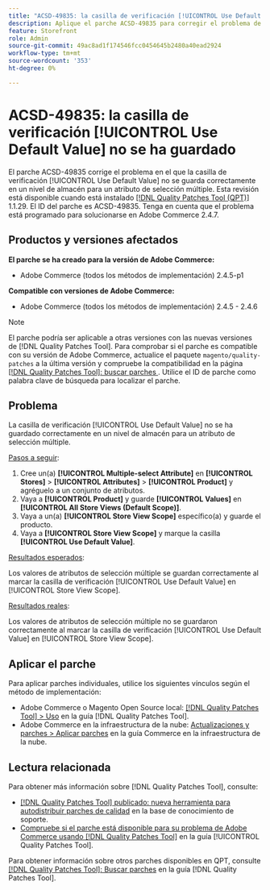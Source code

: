 ```yaml
---
title: "ACSD-49835: la casilla de verificación [!UICONTROL Use Default Value] no se ha guardado"
description: Aplique el parche ACSD-49835 para corregir el problema de Adobe Commerce en el que la casilla de verificación [!UICONTROL Use Default Value] no se guarda correctamente en un nivel de almacén para un atributo de selección múltiple.
feature: Storefront
role: Admin
source-git-commit: 49ac8ad1f174546fcc0454645b2480a40ead2924
workflow-type: tm+mt
source-wordcount: '353'
ht-degree: 0%

---
```


# ACSD-49835: la casilla de verificación [!UICONTROL Use Default Value] no se ha guardado

El parche ACSD-49835 corrige el problema en el que la casilla de verificación [!UICONTROL Use Default Value] no se guarda correctamente en un nivel de almacén para un atributo de selección múltiple. Esta revisión está disponible cuando está instalado [[!DNL Quality Patches Tool (QPT)]](https://experienceleague.adobe.com/en/docs/commerce-knowledge-base/kb/announcements/commerce-announcements/magento-quality-patches-released-new-tool-to-self-serve-quality-patches) 1.1.29. El ID del parche es ACSD-49835. Tenga en cuenta que el problema está programado para solucionarse en Adobe Commerce 2.4.7.

## Productos y versiones afectados

**El parche se ha creado para la versión de Adobe Commerce:**

* Adobe Commerce (todos los métodos de implementación) 2.4.5-p1

**Compatible con versiones de Adobe Commerce:**

* Adobe Commerce (todos los métodos de implementación) 2.4.5 - 2.4.6

>[!NOTE]
>
>El parche podría ser aplicable a otras versiones con las nuevas versiones de [!DNL Quality Patches Tool]. Para comprobar si el parche es compatible con su versión de Adobe Commerce, actualice el paquete `magento/quality-patches` a la última versión y compruebe la compatibilidad en la página [[!DNL Quality Patches Tool]: buscar parches ](https://experienceleague.adobe.com/tools/commerce-quality-patches/index.html). Utilice el ID de parche como palabra clave de búsqueda para localizar el parche.

## Problema

La casilla de verificación [!UICONTROL Use Default Value] no se ha guardado correctamente en un nivel de almacén para un atributo de selección múltiple.

<u>Pasos a seguir</u>:

1. Cree un(a) **[!UICONTROL Multiple-select Attribute]** en **[!UICONTROL Stores]** > **[!UICONTROL Attributes]** > **[!UICONTROL Product]** y agréguelo a un conjunto de atributos.
1. Vaya a **[!UICONTROL Product]** y guarde **[!UICONTROL Values]** en **[!UICONTROL All Store Views (Default Scope)]**.
1. Vaya a un(a) **[!UICONTROL Store View Scope]** específico(a) y guarde el producto.
1. Vaya a **[!UICONTROL Store View Scope]** y marque la casilla **[!UICONTROL Use Default Value]**.

<u>Resultados esperados</u>:

Los valores de atributos de selección múltiple se guardan correctamente al marcar la casilla de verificación [!UICONTROL Use Default Value] en [!UICONTROL Store View Scope].

<u>Resultados reales</u>:

Los valores de atributos de selección múltiple no se guardaron correctamente al marcar la casilla de verificación [!UICONTROL Use Default Value] en [!UICONTROL Store View Scope].

## Aplicar el parche

Para aplicar parches individuales, utilice los siguientes vínculos según el método de implementación:

* Adobe Commerce o Magento Open Source local: [[!DNL Quality Patches Tool] > Uso](https://experienceleague.adobe.com/docs/commerce-operations/tools/quality-patches-tool/usage.html) en la guía [!DNL Quality Patches Tool].
* Adobe Commerce en la infraestructura de la nube: [Actualizaciones y parches > Aplicar parches](https://experienceleague.adobe.com/docs/commerce-cloud-service/user-guide/develop/upgrade/apply-patches.html) en la guía Commerce en la infraestructura de la nube.

## Lectura relacionada

Para obtener más información sobre [!DNL Quality Patches Tool], consulte:

* [[!DNL Quality Patches Tool] publicado: nueva herramienta para autodistribuir parches de calidad](https://experienceleague.adobe.com/en/docs/commerce-knowledge-base/kb/announcements/commerce-announcements/magento-quality-patches-released-new-tool-to-self-serve-quality-patches) en la base de conocimiento de soporte.
* [Compruebe si el parche está disponible para su problema de Adobe Commerce usando [!DNL Quality Patches Tool]](/help/tools/quality-patches-tool/patches-available-in-qpt/check-patch-for-magento-issue-with-magento-quality-patches.md) en la guía [!UICONTROL Quality Patches Tool].


Para obtener información sobre otros parches disponibles en QPT, consulte [[!DNL Quality Patches Tool]: Buscar parches](https://experienceleague.adobe.com/tools/commerce-quality-patches/index.html) en la guía [!DNL Quality Patches Tool].
